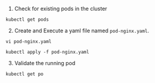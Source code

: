 1. Check for existing pods in the cluster
```
kubectl get pods
```

2. Create and Execute a yaml file named `pod-nginx.yaml`.
```
vi pod-nginx.yaml

kubectl apply -f pod-nginx.yaml
```

3. Validate the running pod
```
kubectl get po
```